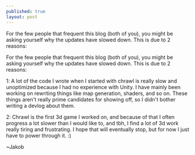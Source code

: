 ```yaml
---
published: true
layout: post
---
```


For the few people that frequent this blog (both of you), you might be asking yourself why the updates have slowed down. This is due to 2 reasons:

<!--excerpt-->

For the few people that frequent this blog (both of you), you might be asking yourself why the updates have slowed down. This is due to 2 reasons:

1: A lot of the code I wrote when I started with chrawl is really slow and unoptimized because I had no experience with Unity. I have mainly been working on rewriting things like map generation, shaders, and so on. These things aren't really prime candidates for showing off, so I didn't bother writing a devlog about them.

2: Chrawl is the first 3d game I worked on, and because of that I often progress a lot slower than I would like to, and tbh, I find a lot of 3d work really tiring and frustrating. I hope that will eventually stop, but for now I just have to power through it. :)

~Jakob
